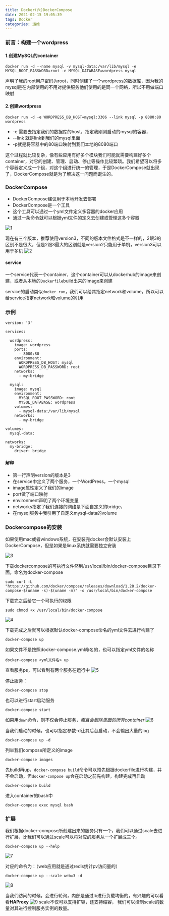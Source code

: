 ```yaml
---
title: Docker(六)DockerCompose
date: 2021-02-15 19:05:39
tags: Docker
categories: 运维
---
```

<meta name="referrer" content="no-referrer" />

### 前言：构建一个wordpress

#### 1.创建MySQL的container
```
docker run -d --name mysql -v mysql-data:/var/lib/mysql -e MYSQL_ROOT_PASSWORD=root -e MYSQL_DATABASE=wordpress mysql
```
声明了我的root用户密码为root，同时创建了一个wordpress的数据库，因为我的mysql是在内部使用的不用对提供服务他们使用的是同一个网络，所以不用做端口映射

#### 2.创建wordpress
``` 
docker run -d -e WORDPRESS_DB_HOST=mysql:3306 --link mysql -p 8080:80 wordpress
```

- -e 需要去指定我们的数据库的host，指定我刚刚启动的mysql的容器，
- --link 就是link到我们的mysql里面
- -p就是将容器中的80端口映射到我们本地的8080端口

这个过程就比较复杂，像有些应用有好多个模块我们可能就需要构建好多个container，对它的创建、管理、启动、停止等操作比较繁琐。我们希望可以将多个容器定义成一个组，对这个组进行统一的管理，于是DockerCompose就出现了，DockerCompose就是为了解决这一问题而诞生的。
  

### DockerCompose

- DockerCompose建议用于本地开发去部署
- DockerCompose是一个工具
- 这个工具可以通过一个yml文件定义多容器的docker应用
- 通过一条命令就可以根据yml文件的定义去创建或管理这多个容器

![1]( Docker-六-DockerCompose/1.png)

现在有三个版本，推荐使用version3，不同的版本文件格式是不一样的，2跟3的区别不是很大，但是2跟3最大的区别就是version2只能用于单机，version3可以用于多机
![2]( Docker-六-DockerCompose/2.png)

#### service

一个service代表一个container，这个container可以从dockerhub的image来创建，或者从本地的`Dockerfile`build出来的image来创建

service的启动类似`docker run`，我们可以给其指定network和volume，所以可以给service指定network和volume的引用

### 示例
```
version: '3'

services:

  wordpress:
    image: wordpress
    ports:
      - 8080:80
    environment:
      WORDPRESS_DB_HOST: mysql
      WORDPRESS_DB_PASSWORD: root
    networks:
      - my-bridge

  mysql:
    image: mysql
    environment:
      MYSQL_ROOT_PASSWORD: root
      MYSQL_DATABASE: wordpress
    volumes:
      - mysql-data:/var/lib/mysql
    networks:
      - my-bridge

volumes:
  mysql-data:

networks:
  my-bridge:
    driver: bridge
```

#### 解释

- 第一行声明version的版本是3
- 在service中定义了两个服务，一个WordPress，一个mysql
- image属性定义了我们的image
- port做了端口映射
- environment声明了两个环境变量
- networks指定了我们连接的网络是下面自定义的bridge，
- 在mysql服务中我引用了自定义mysql-data的volume

### Dockercompose的安装

如果使用mac或者windows系统，在安装完docker会默认安装上DockerCompose，但是如果是linux系统就需要独立安装

![3]( Docker-六-DockerCompose/3.png)

下载dockercompose的可执行文件然到/usr/local/bin/docker-compose目录下面，命名为docker-compose

```
sudo curl -L "https://github.com/docker/compose/releases/download/1.28.2/docker-compose-$(uname -s)-$(uname -m)" -o /usr/local/bin/docker-compose
```

下载完之后给它一个可执行的权限
```
sudo chmod +x /usr/local/bin/docker-compose
```

![4]( Docker-六-DockerCompose/4.png)

下载完成之后就可以根据默认docker-compose命名的yml文件去进行构建了

```
docker-compose up
```

如果文件不是按照docker-compose.yml命名的，也可以指定yml文件的名称

```
docker-compose <yml文件名> up
```

查看服务ps，可以看到有两个服务在运行中
![5]( Docker-六-DockerCompose/5.png)

停止服务：
```
docker-compose stop
```
也可以进行start启动服务
```
docker-compose start
```
如果用`down`命令，则不仅会停止服务，*而且会删除里面的所有container*
![6]( Docker-六-DockerCompose/6.png)

当我们启动的时候，也可以指定参数-d让其后台启动，不会输出大量的log
```
docker-compose up -d
```

列举我们compose所定义的image
```
docker-compose images
```

先build再up，`docker-compose build`命令可以预先根据dockerfile进行构建，并不会启动，但`docker-compose up`会在启动之前先构建，构建完成再启动
```
docker-compose build
```
进入container的bash中
```
docker-compose exec mysql bash
```

### 扩展

我们根据docker-compose所创建出来的服务只有一个，我们可以通过scale去进行扩展，比我们可以通过scale可以将对应的服务从一个扩展成三个。
```
docker-compose up --help
```
![7]( Docker-六-DockerCompose/7.png)

对应的命令为：（web应用就是通过redis统计pv访问量的）
```
docker-compose up --scale web=3 -d
```

![8]( Docker-六-DockerCompose/8.png)

当我们访问的时候，会进行轮询，内部是通过lb进行负载均衡的，有兴趣的可以看看**HAProxy**
![9]( Docker-六-DockerCompose/9.png)
scale不仅可以支持扩容，还支持缩容， 我们可以控制scale的数量对其进行控制服务实例的数量。